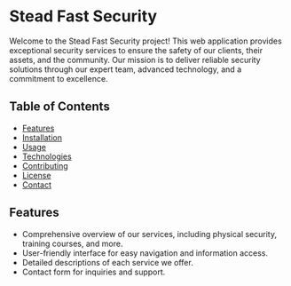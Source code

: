 # Stead Fast Security

Welcome to the Stead Fast Security project! This web application provides exceptional security services to ensure the safety of our clients, their assets, and the community. Our mission is to deliver reliable security solutions through our expert team, advanced technology, and a commitment to excellence.

## Table of Contents

- [Features](#features)
- [Installation](#installation)
- [Usage](#usage)
- [Technologies](#technologies)
- [Contributing](#contributing)
- [License](#license)
- [Contact](#contact)

## Features

- Comprehensive overview of our services, including physical security, training courses, and more.
- User-friendly interface for easy navigation and information access.
- Detailed descriptions of each service we offer.
- Contact form for inquiries and support.
